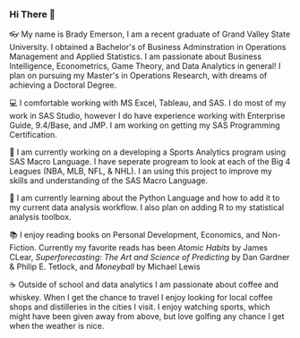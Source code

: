 ### Hi There 👋

👓 My name is Brady Emerson, I am a recent graduate of Grand Valley State University. I obtained a Bachelor's of Business Adminstration in Operations Management and Applied Statistics. I am passionate about Business Intelligence, Econometrics, Game Theory, and Data Analytics in general! I plan on pursuing my Master's in Operations Research, with dreams of achieving a Doctoral Degree.

💻 I comfortable working with MS Excel, Tableau, and SAS. I do most of my work in SAS Studio, however I do have experience working with Enterprise Guide, 9.4/Base, and JMP. I am working on getting my SAS Programming Certification.

🔭 I am currently working on a developing a Sports Analytics program using SAS Macro Language. I have seperate progream to look at each of the Big 4 Leagues (NBA, MLB, NFL, & NHL). I an using this project to improve my skills and understanding of the SAS Macro Language.

🌱 I am currently learning about the Python Language and how to add it to my current data analysis workflow. I also plan on adding R to my statistical analysis toolbox.

📚 I enjoy reading books on Personal Development, Economics, and Non-Fiction. Currently my favorite reads has been _Atomic Habits_ by James CLear, _Superforecasting: The Art and Science of Predicting_ by Dan Gardner & Philip E. Tetlock, and _Moneyball_ by Michael Lewis

☕ Outside of school and data analytics I am passionate about coffee and whiskey. When I get the chance to travel I enjoy looking for local coffee shops and distilleries in the cities I visit. I enjoy watching sports, which might have been given away from above, but love golfing any chance I get when the weather is nice.
